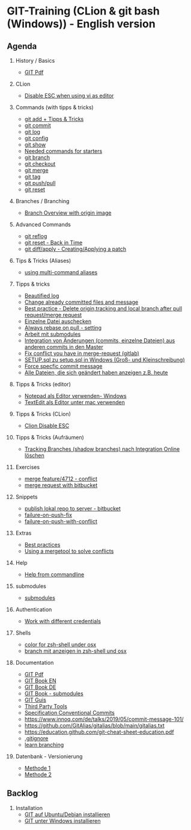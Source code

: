 # GIT-Training (CLion & git bash (Windows)) - English version

## Agenda 

  1. History / Basics 
     * [GIT Pdf](http://schulung.t3isp.de/documents/pdfs/git/git-training.pdf)
     
  1. CLion

     * [Disable ESC when using vi as editor](pycharm/disable-esc.md)
     
  1. Commands (with tipps & tricks)
     * [git add + Tipps & Tricks](add.md)
     * [git commit](commit.md)
     * [git log](log.md)
     * [git config](config.md) 
     * [git show](show.md)
     * [Needed commands for starters](started-commands.md)
     * [git branch](branch.md)
     * [git checkout](checkout.md)
     * [git merge](merge.md)
     * [git tag](tag.md)
     * [git push/pull](push-pull.md)
     * [git reset](reset.md)
   
  1. Branches / Branching 
     * [Branch Overview with origin image](branches/overview.md)
   
  1. Advanced Commands 
     * [git reflog](reflog.md) 
     * [git reset - Back in Time](reset.md)
     * [git diff/apply - Creating/Applying a patch](patch.md)
    
  1. Tips & Tricks (Aliases)
     * [using multi-command aliases](alias.md)   
     
  1. Tipps & tricks 
     * [Beautified log](beautify-log.md)
     * [Change already committed files and message](commit-amend.md) 
     * [Best practice - Delete origin,tracking and local branch after pull request/merge request](best-practice-delete-branch.md)
     * [Einzelne Datei auschecken](einzelne-datei-auschecken.md)
     * [Always rebase on pull - setting](rebase-pull.md)
     * [Arbeit mit submodules](submodules.md) 
     * [Integration von Änderungen (commits, einzelne Dateien) aus anderen commits in den Master](integrate-to-master.md)
     * [Fix conflict you have in merge-request (gitlab)](fix-conflict-merge-request.md) 
     * [SETUP.sql zu setup.sql in Windows (Groß- und Kleinschreibung)](setup-SETUP_sql.md)
     * [Force specfic commit message](pre-receive-hook.md)
     * [Alle Dateien, die sich geändert haben anzeigen z.B. heute](files-changed-today.md)
  
  1. Tipps & Tricks (editor) 
     * [Notepad als Editor verwenden- Windows](notepad-git.md)
     * [TextEdit als Editor unter mac verwenden](textedit-git.md)
    
  1. Tipps & Tricks (CLion)
     * [Clion Disable ESC](clion/disable-esc.md)
     
  1. Tipps & Tricks (Aufräumen) 
     * [Tracking Branches (shadow branches) nach Integration Online löschen](remote-branches-delete.md)
  
  1. Exercises 
     * [merge feature/4712 - conflict](merge-conflict.md)
     * [merge request with bitbucket](merge-request.md)
  
  1. Snippets 
     * [publish lokal repo to server - bitbucket](local-public.md)
     * [failure-on-push-fix](failure-push.md)
     * [failure-on-push-with-conflict](failure-push-conflict.md)
     
  1. Extras 
     * [Best practices](bp.md) 
     * [Using a mergetool to solve conflicts](mergetools.md)
  
  1. Help
     * [Help from commandline](help.md)
   
  1. submodules
     * [submodules](submodules.md)
   
  1. Authentication 
     * [Work with different credentials](credential-helper.md)
     
  1. Shells 
     * [color for zsh-shell under osx](https://gist.github.com/chrisnolet/d3582cd63eb3d7b4fcb4d5975fd91d04)
     * [branch mit anzeigen in zsh-shell und osx](https://github.com/romkatv/powerlevel10k)
   
  1. Documentation 
     * [GIT Pdf](http://schulung.t3isp.de/documents/pdfs/git/git-training.pdf) 
     * [GIT Book EN](https://git-scm.com/book/en/v2)
     * [GIT Book DE](https://git-scm.com/book/de/v2)
     * [GIT Book - submodules](https://git-scm.com/book/de/v2/Git-Tools-Submodule)
     * [GIT Guis](https://git-scm.com/downloads/guis/)
     * [Third Party Tools](tooling.md)
     * [Specification Conventional Commits](https://www.conventionalcommits.org/en/v1.0.0/)
     * https://www.innoq.com/de/talks/2019/05/commit-message-101/
     * https://github.com/GitAlias/gitalias/blob/main/gitalias.txt
     * https://education.github.com/git-cheat-sheet-education.pdf
     * [.gitignore](https://git-scm.com/docs/gitignore)
     * [learn branching](https://learngitbranching.js.org/?locale=de_DE)
     
  1. Datenbank - Versionierung 
     * [Methode 1](https://github.com/sergiosbx/pyway)
     * [Methode 2](https://flywaydb.org/)

## Backlog  

  1. Installation 
     * [GIT auf Ubuntu/Debian installieren](installation-ubuntu-debian.md)
     * [GIT unter Windows installieren](https://git-scm.com/download/win)
  
